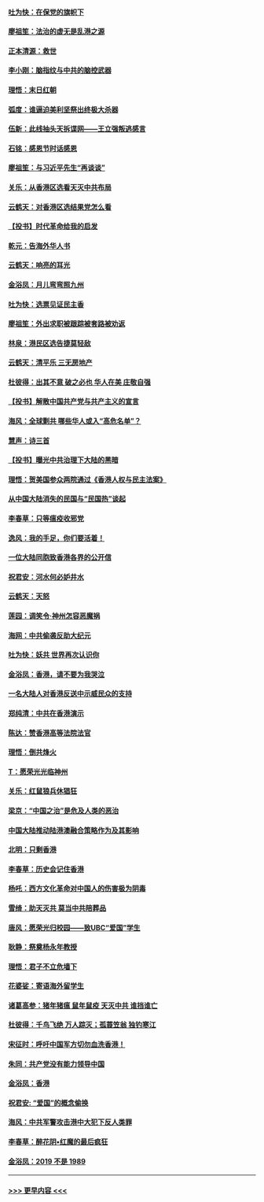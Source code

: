 #### [吐为快：在保党的旗帜下](../pages/nsc993/n11691188.md?t=11301822) 
#### [廖祖笙：法治的虚无是乱港之源](../pages/nsc993/n11690605.md?t=11301822) 
#### [正本清源：救世](../pages/nsc993/n11689134.md?t=11301822) 
#### [李小刚：脑指纹与中共的脑控武器](../pages/nsc993/n11688900.md?t=11301822) 
#### [理悟：末日红朝](../pages/nsc993/n11688829.md?t=11301822) 
#### [弧度：谁逼迫美利坚祭出终极大杀器](../pages/nsc993/n11688735.md?t=11301822) 
#### [伍新：此线抽头天拆谍网——王立强叛逃感言](../pages/nsc993/n11687981.md?t=11301822) 
#### [石铭：感恩节时话感恩](../pages/nsc993/n11687568.md?t=11301822) 
#### [廖祖笙：与习近平先生“再谈谈”](../pages/nsc993/n11687005.md?t=11301822) 
#### [关乐：从香港区选看天灭中共布局](../pages/nsc993/n11686647.md?t=11301822) 
#### [云鹤天：对香港区选结果党怎么看](../pages/nsc993/n11686216.md?t=11301822) 
#### [【投书】时代革命给我的启发](../pages/nsc993/n11684287.md?t=11301822) 
#### [乾元：告海外华人书](../pages/nsc993/n11684044.md?t=11301822) 
#### [云鹤天：响亮的耳光](../pages/nsc993/n11684254.md?t=11301822) 
#### [金浴凤：月儿弯弯照九州](../pages/nsc993/n11684231.md?t=11301822) 
#### [吐为快：选票见证民主香](../pages/nsc993/n11684206.md?t=11301822) 
#### [廖祖笙：外出求职被跟踪被套路被劝返](../pages/nsc993/n11683874.md?t=11301822) 
#### [林泉：港民区选告捷莫轻敌](../pages/nsc993/n11683930.md?t=11301822) 
#### [云鹤天：清平乐 三无房地产](../pages/nsc993/n11681521.md?t=11301822) 
#### [杜彼得：出其不意 破之必也 华人在美 庄敬自强](../pages/nsc993/n11679554.md?t=11301822) 
#### [【投书】解散中国共产党与共产主义的宣言](../pages/nsc993/n11679177.md?t=11301822) 
#### [海风：全球剿共 哪些华人或入“高危名单”？](../pages/nsc993/n11678617.md?t=11301822) 
#### [慧声：诗三首](../pages/nsc993/n11678848.md?t=11301822) 
#### [【投书】曝光中共治理下大陆的黑暗](../pages/nsc993/n11678674.md?t=11301822) 
#### [理悟：贺美国参众两院通过《香港人权与民主法案》](../pages/nsc993/n11678104.md?t=11301822) 
#### [从中国大陆消失的民国与“民国热”谈起](../pages/nsc993/n11678075.md?t=11301822) 
#### [李春草：只等瘟疫收邪党](../pages/nsc993/n11677308.md?t=11301822) 
#### [逸风：我的手足，你们要活着！](../pages/nsc993/n11676352.md?t=11301822) 
#### [一位大陆同胞致香港各界的公开信](../pages/nsc993/n11675761.md?t=11301822) 
#### [祝君安：河水何必妒井水](../pages/nsc993/n11675746.md?t=11301822) 
#### [云鹤天：天怒](../pages/nsc993/n11675718.md?t=11301822) 
#### [莲园：调笑令‧神州怎容恶魔祸](../pages/nsc993/n11675648.md?t=11301822) 
#### [海网：中共偷袭反助大纪元](../pages/nsc993/n11673515.md?t=11301822) 
#### [吐为快：妖共 世界再次认识你](../pages/nsc993/n11673506.md?t=11301822) 
#### [金浴凤：香港，请不要为我哭泣](../pages/nsc993/n11673248.md?t=11301822) 
#### [一名大陆人对香港反送中示威民众的支持](../pages/nsc993/n11672615.md?t=11301822) 
#### [郑纯清：中共在香港演示](../pages/nsc993/n11670539.md?t=11301822) 
#### [陈达：赞香港高等法院法官](../pages/nsc993/n11669542.md?t=11301822) 
#### [理悟：倒共烽火](../pages/nsc993/n11668844.md?t=11301822) 
#### [T：愿荣光光临神州](../pages/nsc993/n11668421.md?t=11301822) 
#### [关乐：红鼠狼兵休猖狂](../pages/nsc993/n11668378.md?t=11301822) 
#### [梁京：“中国之治”是危及人类的恶治](../pages/nsc993/n11668328.md?t=11301822) 
#### [中国大陆推动陆港澳融合策略作为及其影响](../pages/nsc993/n11668157.md?t=11301822) 
#### [北明：只剩香港](../pages/nsc993/n11668002.md?t=11301822) 
#### [李春草：历史会记住香港](../pages/nsc993/n11667927.md?t=11301822) 
#### [杨吒：西方文化革命对中国人的伤害极为阴毒](../pages/nsc993/n11664521.md?t=11301822) 
#### [雪绮：助天灭共 莫当中共陪葬品](../pages/nsc993/n11662650.md?t=11301822) 
#### [唐风：愿荣光归校园——致UBC“爱国”学生](../pages/nsc993/n11662194.md?t=11301822) 
#### [耿静：祭奠杨永年教授](../pages/nsc993/n11662514.md?t=11301822) 
#### [理悟：君子不立危墙下](../pages/nsc993/n11662172.md?t=11301822) 
#### [花婆娑：寄语海外留学生](../pages/nsc993/n11662121.md?t=11301822) 
#### [诸葛高参：猪年猪瘟 鼠年鼠疫 天灭中共 谁挡谁亡](../pages/nsc993/n11661980.md?t=11301822) 
#### [杜彼得：千鸟飞绝 万人踪灭；孤蓑笠翁 独钓寒江](../pages/nsc993/n11661170.md?t=11301822) 
#### [宋征时：呼吁中国军方切勿血洗香港！](../pages/nsc993/n11415318.md?t=11301822) 
#### [朱同：共产党没有能力领导中国](../pages/nsc993/n11660421.md?t=11301822) 
#### [金浴凤：香港](../pages/nsc993/n11660419.md?t=11301822) 
#### [祝君安: “爱国”的概念偷换](../pages/nsc993/n11659706.md?t=11301822) 
#### [海风：中共军警攻击港中大犯下反人类罪](../pages/nsc993/n11659632.md?t=11301822) 
#### [李春草：醉花阴•红魔的最后疯狂](../pages/nsc993/n11659287.md?t=11301822) 
#### [金浴凤：2019 不是 1989](../pages/nsc993/n11657663.md?t=11301822) 

----
#### [ >>> 更早内容 <<< ](../indexes/nsc993-earlier.md)
